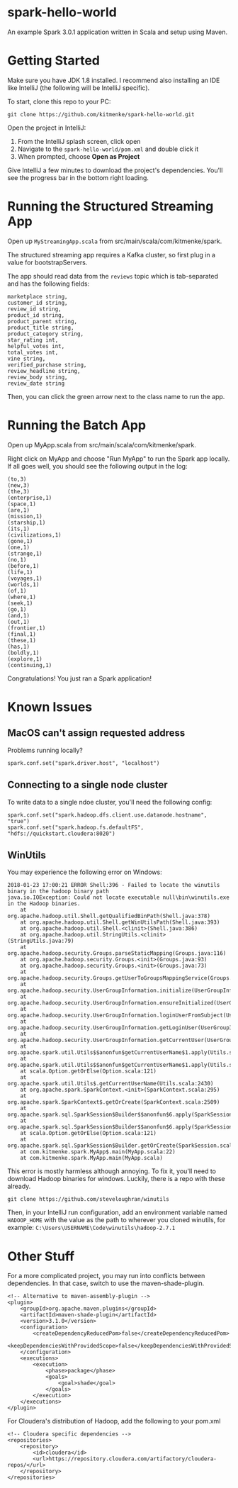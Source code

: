# spark-hello-world
An example Spark 3.0.1 application written in Scala and setup using Maven.

# Getting Started

Make sure you have JDK 1.8 installed. I recommend also installing an IDE like IntelliJ (the following will be IntelliJ specific).

To start, clone this repo to your PC:
```
git clone https://github.com/kitmenke/spark-hello-world.git
```

Open the project in IntelliJ:

 1. From the IntelliJ splash screen, click open
 1. Navigate to the `spark-hello-world/pom.xml` and double click it
 1. When prompted, choose **Open as Project**
 
Give IntelliJ a few minutes to download the project's dependencies. You'll see the progress bar in the bottom right loading.

# Running the Structured Streaming App

Open up `MyStreamingApp.scala` from src/main/scala/com/kitmenke/spark. 

The structured streaming app requires a Kafka cluster, so first plug in a value for bootstrapServers. 

The app should read data from the `reviews` topic which is tab-separated and has the following fields:

```
marketplace string, 
customer_id string, 
review_id string, 
product_id string, 
product_parent string, 
product_title string, 
product_category string,
star_rating int, 
helpful_votes int, 
total_votes int, 
vine string, 
verified_purchase string, 
review_headline string, 
review_body string, 
review_date string
```

Then, you can click the green arrow next to the class name to run the app.

# Running the Batch App

Open up MyApp.scala from src/main/scala/com/kitmenke/spark.

Right click on MyApp and choose "Run MyApp" to run the Spark app locally. If all goes well, you should see the following output in the log:
```
(to,3)
(new,3)
(the,3)
(enterprise,1)
(space,1)
(are,1)
(mission,1)
(starship,1)
(its,1)
(civilizations,1)
(gone,1)
(one,1)
(strange,1)
(no,1)
(before,1)
(life,1)
(voyages,1)
(worlds,1)
(of,1)
(where,1)
(seek,1)
(go,1)
(and,1)
(out,1)
(frontier,1)
(final,1)
(these,1)
(has,1)
(boldly,1)
(explore,1)
(continuing,1)
```

Congratulations! You just ran a Spark application!

# Known Issues

## MacOS can't assign requested address

Problems running locally?

```
spark.conf.set("spark.driver.host", "localhost")
```

## Connecting to a single node cluster

To write data to a single ndoe cluster, you'll need the following config:
```
spark.conf.set("spark.hadoop.dfs.client.use.datanode.hostname", "true")
spark.conf.set("spark.hadoop.fs.defaultFS", "hdfs://quickstart.cloudera:8020")
```

## WinUtils

You may experience the following error on Windows:
```
2018-01-23 17:00:21 ERROR Shell:396 - Failed to locate the winutils binary in the hadoop binary path
java.io.IOException: Could not locate executable null\bin\winutils.exe in the Hadoop binaries.
	at org.apache.hadoop.util.Shell.getQualifiedBinPath(Shell.java:378)
	at org.apache.hadoop.util.Shell.getWinUtilsPath(Shell.java:393)
	at org.apache.hadoop.util.Shell.<clinit>(Shell.java:386)
	at org.apache.hadoop.util.StringUtils.<clinit>(StringUtils.java:79)
	at org.apache.hadoop.security.Groups.parseStaticMapping(Groups.java:116)
	at org.apache.hadoop.security.Groups.<init>(Groups.java:93)
	at org.apache.hadoop.security.Groups.<init>(Groups.java:73)
	at org.apache.hadoop.security.Groups.getUserToGroupsMappingService(Groups.java:293)
	at org.apache.hadoop.security.UserGroupInformation.initialize(UserGroupInformation.java:283)
	at org.apache.hadoop.security.UserGroupInformation.ensureInitialized(UserGroupInformation.java:260)
	at org.apache.hadoop.security.UserGroupInformation.loginUserFromSubject(UserGroupInformation.java:789)
	at org.apache.hadoop.security.UserGroupInformation.getLoginUser(UserGroupInformation.java:774)
	at org.apache.hadoop.security.UserGroupInformation.getCurrentUser(UserGroupInformation.java:647)
	at org.apache.spark.util.Utils$$anonfun$getCurrentUserName$1.apply(Utils.scala:2430)
	at org.apache.spark.util.Utils$$anonfun$getCurrentUserName$1.apply(Utils.scala:2430)
	at scala.Option.getOrElse(Option.scala:121)
	at org.apache.spark.util.Utils$.getCurrentUserName(Utils.scala:2430)
	at org.apache.spark.SparkContext.<init>(SparkContext.scala:295)
	at org.apache.spark.SparkContext$.getOrCreate(SparkContext.scala:2509)
	at org.apache.spark.sql.SparkSession$Builder$$anonfun$6.apply(SparkSession.scala:909)
	at org.apache.spark.sql.SparkSession$Builder$$anonfun$6.apply(SparkSession.scala:901)
	at scala.Option.getOrElse(Option.scala:121)
	at org.apache.spark.sql.SparkSession$Builder.getOrCreate(SparkSession.scala:901)
	at com.kitmenke.spark.MyApp$.main(MyApp.scala:22)
	at com.kitmenke.spark.MyApp.main(MyApp.scala)
```

This error is mostly harmless although annoying. To fix it, you'll need to download Hadoop binaries for windows. Luckily, there is a repo with these already.

```
git clone https://github.com/steveloughran/winutils
```

Then, in your IntelliJ run configuration, add an environment variable named `HADOOP_HOME` with the value as the path to wherever you cloned winutils, for example: `C:\Users\USERNAME\Code\winutils\hadoop-2.7.1`

# Other Stuff

For a more complicated project, you may run into conflicts between dependencies. In that case, switch to use the maven-shade-plugin.

    <!-- Alternative to maven-assembly-plugin -->
    <plugin>
        <groupId>org.apache.maven.plugins</groupId>
        <artifactId>maven-shade-plugin</artifactId>
        <version>3.1.0</version>
        <configuration>
            <createDependencyReducedPom>false</createDependencyReducedPom>
            <keepDependenciesWithProvidedScope>false</keepDependenciesWithProvidedScope>
        </configuration>
        <executions>
            <execution>
                <phase>package</phase>
                <goals>
                    <goal>shade</goal>
                </goals>
            </execution>
        </executions>
    </plugin>
    
For Cloudera's distribution of Hadoop, add the following to your pom.xml
    
    <!-- Cloudera specific dependencies -->
    <repositories>
        <repository>
            <id>cloudera</id>
            <url>https://repository.cloudera.com/artifactory/cloudera-repos/</url>
        </repository>
    </repositories>
    
